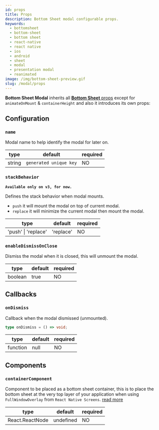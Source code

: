 ```yaml
---
id: props
title: Props
description: Bottom Sheet modal configurable props.
keywords:
  - bottomsheet
  - bottom-sheet
  - bottom sheet
  - react-native
  - react native
  - ios
  - android
  - sheet
  - modal
  - presentation modal
  - reanimated
image: /img/bottom-sheet-preview.gif
slug: /modal/props
---
```


**Bottom Sheet Modal** inherits all [**Bottom Sheet** props](../props) except for `animateOnMount` & `containerHeight` and also it introduces its own props:

## Configuration

### `name`

Modal name to help identify the modal for later on.

| type   | default                | required |
| ------ | ---------------------- | -------- |
| string | `generated unique key` | NO       |

### `stackBehavior`

**`Available only on v3, for now.`**

Defines the stack behavior when modal mounts.

- `push` it will mount the modal on top of current modal.
- `replace` it will minimize the current modal then mount the modal.

| type                | default   | required |
| ------------------- | --------- | -------- |
| 'push' \| 'replace' | 'replace' | NO       |

### `enableDismissOnClose`

Dismiss the modal when it is closed, this will unmount the modal.

| type    | default | required |
| ------- | ------- | -------- |
| boolean | true    | NO       |

## Callbacks

### `onDismiss`

Callback when the modal dismissed (unmounted).

```ts
type onDismiss = () => void;
```

| type     | default | required |
| -------- | ------- | -------- |
| function | null    | NO       |

## Components

### `containerComponent`

Component to be placed as a bottom sheet container, this is to place
the bottom sheet at the very top layer of your application when using `FullWindowOverlay`
from `React Native Screens`. [read more](https://github.com/gorhom/react-native-bottom-sheet/issues/832)

| type            | default   | required |
| --------------- | --------- | -------- |
| React.ReactNode | undefined | NO       |
